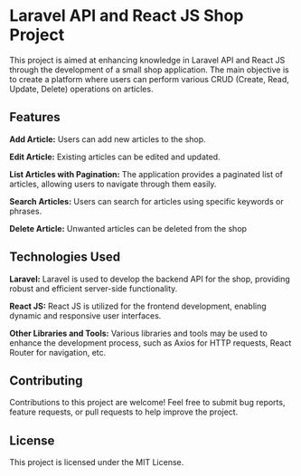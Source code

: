 # Laravel API and React JS Shop Project
This project is aimed at enhancing knowledge in Laravel API and React JS through the development of a small shop application. The main objective is to create a platform where users can perform various CRUD (Create, Read, Update, Delete) operations on articles.

## Features
  **Add Article:** Users can add new articles to the shop.

  **Edit Article:** Existing articles can be edited and updated.

  **List Articles with Pagination:** The application provides a paginated list of articles, allowing users to navigate through them easily.

  **Search Articles:** Users can search for articles using specific keywords or phrases.

  **Delete Article:** Unwanted articles can be deleted from the shop

## Technologies Used
**Laravel:** Laravel is used to develop the backend API for the shop, providing robust and efficient server-side functionality.

**React JS:** React JS is utilized for the frontend development, enabling dynamic and responsive user interfaces.

**Other Libraries and Tools:** Various libraries and tools may be used to enhance the development process, such as Axios for HTTP requests, React Router for navigation, etc.

## Contributing
Contributions to this project are welcome! Feel free to submit bug reports, feature requests, or pull requests to help improve the project.


## License
This project is licensed under the MIT License.
